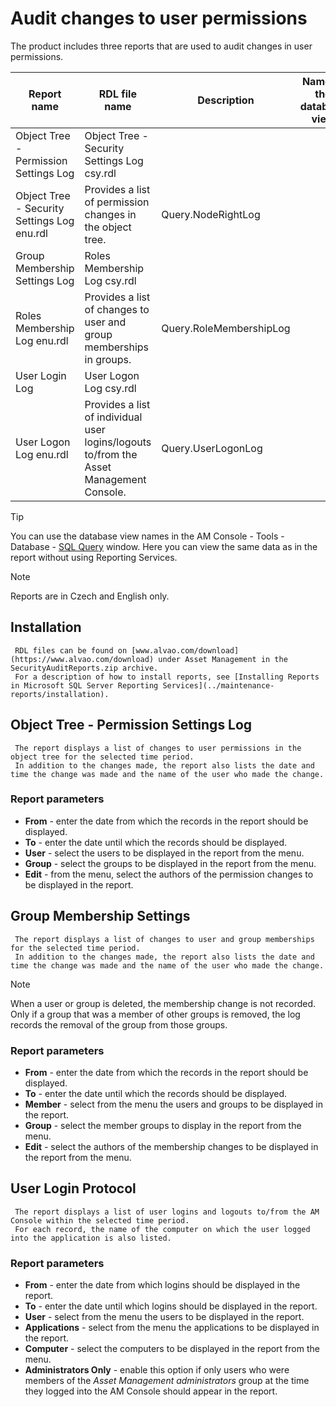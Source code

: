 # Audit changes to user permissions
      
The product includes three reports that are used to audit changes in user permissions.

| Report name | RDL file name | Description | Name of the database view |
| --- | --- | --- | --- |
| Object Tree - Permission Settings Log | Object Tree - Security Settings Log csy.rdl  <br>
                    Object Tree - Security Settings Log enu.rdl | Provides a list of permission changes in the object tree. | Query.NodeRightLog |
| Group Membership Settings Log | Roles Membership Log csy.rdl  <br>
                    Roles Membership Log enu.rdl | Provides a list of changes to user and group memberships in groups. | Query.RoleMembershipLog |
| User Login Log | User Logon Log csy.rdl  <br>
                    User Logon Log enu.rdl | Provides a list of individual user logins/logouts to/from the Asset Management Console. | Query.UserLogonLog |

> [!TIP]
> You can use the database view names in the AM Console - Tools - Database - [SQL Query](../../../list-of-windows/alvao-asset-management-console/tools/database/sql-query) window. Here you can view the same data as in the report without using Reporting Services.

> [!NOTE]
> Reports are in Czech and English only.

## Installation
     RDL files can be found on [www.alvao.com/download](https://www.alvao.com/download) under Asset Management in the SecurityAuditReports.zip archive.  
     For a description of how to install reports, see [Installing Reports in Microsoft SQL Server Reporting Services](../maintenance-reports/installation).      
## Object Tree - Permission Settings Log
     The report displays a list of changes to user permissions in the object tree for the selected time period.  
     In addition to the changes made, the report also lists the date and time the change was made and the name of the user who made the change.     
### Report parameters
     
- **From** - enter the date from which the records in the report should be displayed.
- **To** - enter the date until which the records should be displayed.
- **User** - select the users to be displayed in the report from the menu.
- **Group** - select the groups to be displayed in the report from the menu.
- **Edit** - from the menu, select the authors of the permission changes to be displayed in the report.

## Group Membership Settings
     The report displays a list of changes to user and group memberships for the selected time period.  
     In addition to the changes made, the report also lists the date and time the change was made and the name of the user who made the change.     

> [!NOTE]
> When a user or group is deleted, the membership change is not recorded. Only if a group that was a member of other groups is removed, the log records the removal of the group from those groups.

### Report parameters

- **From** - enter the date from which the records in the report should be displayed.
- **To** - enter the date until which the records should be displayed.
- **Member** - select from the menu the users and groups to be displayed in the report.
- **Group** - select the member groups to display in the report from the menu.
- **Edit** - select the authors of the membership changes to be displayed in the report from the menu.

## User Login Protocol
     The report displays a list of user logins and logouts to/from the AM Console within the selected time period.  
     For each record, the name of the computer on which the user logged into the application is also listed.     
### Report parameters

- **From** - enter the date from which logins should be displayed in the report.
- **To** - enter the date until which logins should be displayed in the report.
- **User** - select from the menu the users to be displayed in the report.
- **Applications** - select from the menu the applications to be displayed in the report.
- **Computer** - select the computers to be displayed in the report from the menu.
- **Administrators Only** - enable this option if only users who were members of the *Asset Management administrators* group at the time they logged into the AM Console should appear in the report.
